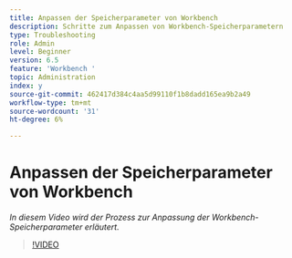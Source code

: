 ```yaml
---
title: Anpassen der Speicherparameter von Workbench
description: Schritte zum Anpassen von Workbench-Speicherparametern
type: Troubleshooting
role: Admin
level: Beginner
version: 6.5
feature: 'Workbench '
topic: Administration
index: y
source-git-commit: 462417d384c4aa5d99110f1b8dadd165ea9b2a49
workflow-type: tm+mt
source-wordcount: '31'
ht-degree: 6%

---
```




# Anpassen der Speicherparameter von Workbench

*In diesem Video wird der Prozess zur Anpassung der Workbench-Speicherparameter erläutert.*

>[!VIDEO](https://video.tv.adobe.com/v/335509?quality=9&learn=on)
